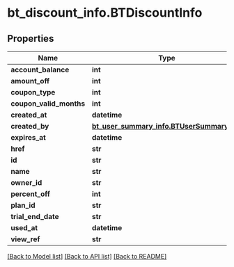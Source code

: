 # bt_discount_info.BTDiscountInfo

## Properties
Name | Type | Description | Notes
------------ | ------------- | ------------- | -------------
**account_balance** | **int** |  | [optional] 
**amount_off** | **int** |  | [optional] 
**coupon_type** | **int** |  | [optional] 
**coupon_valid_months** | **int** |  | [optional] 
**created_at** | **datetime** |  | [optional] 
**created_by** | [**bt_user_summary_info.BTUserSummaryInfo**](BTUserSummaryInfo.md) |  | [optional] 
**expires_at** | **datetime** |  | [optional] 
**href** | **str** |  | [optional] 
**id** | **str** |  | [optional] 
**name** | **str** |  | [optional] 
**owner_id** | **str** |  | [optional] 
**percent_off** | **int** |  | [optional] 
**plan_id** | **str** |  | [optional] 
**trial_end_date** | **str** |  | [optional] 
**used_at** | **datetime** |  | [optional] 
**view_ref** | **str** |  | [optional] 

[[Back to Model list]](../README.md#documentation-for-models) [[Back to API list]](../README.md#documentation-for-api-endpoints) [[Back to README]](../README.md)


